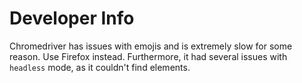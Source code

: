 # Developer Info
Chromedriver has issues with emojis and is extremely slow for some reason. Use Firefox instead.
Furthermore, it had several issues with `headless` mode, as it couldn't find elements.
